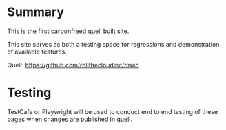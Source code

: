 # Summary

This is the first carbonfreed quell built site.

This site serves as both a testing space for regressions and demonstration of available features.

Quell: https://github.com/rollthecloudinc/druid

# Testing

TestCafe or Playwright will be used to conduct end to end testing of these pages when changes are published in quell.
